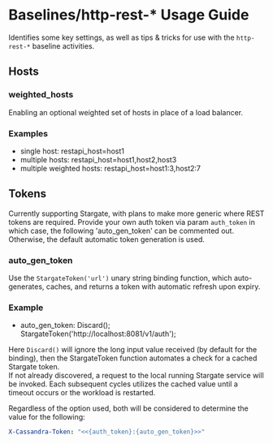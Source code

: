 # Baselines/http-rest-* Usage Guide

Identifies some key settings, as well as tips & tricks for use with the `http-rest-*` baseline activities.

## Hosts
### weighted_hosts
Enabling an optional weighted set of hosts in place of a load balancer.

### Examples
* single host: restapi_host=host1
* multiple hosts: restapi_host=host1,host2,host3
* multiple weighted hosts: restapi_host=host1:3,host2:7

## Tokens
Currently supporting Stargate, with plans to make more generic where REST tokens are required.  Provide your own auth token via param `auth_token` in which case, the following 'auto_gen_token' 
can be commented out.  Otherwise, the default automatic token generation is used.

### auto_gen_token
Use the `StargateToken('url')` unary string binding function, which auto-generates, caches, and returns a token with automatic refresh upon expiry.

### Example
* auto_gen_token: Discard(); StargateToken('http://localhost:8081/v1/auth');

Here `Discard()` will ignore the long input value received (by default for the binding), then the StargateToken function automates a check for a cached Stargate token.  
If not already discovered, a request to the local running Stargate service will be invoked.  Each subsequent cycles utilizes the cached value until a timeout occurs or the workload is restarted.

Regardless of the option used, both will be considered to determine the value for the following:
```yaml
X-Cassandra-Token: "<<{auth_token}:{auto_gen_token}>>"
```
